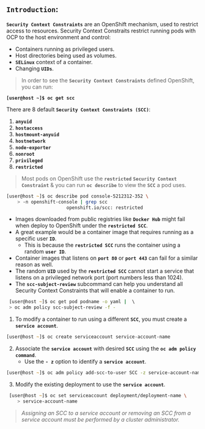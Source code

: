 

## **`Introduction`**:

**`Security Context Constraints`** are an OpenShift mechanism, used to restrict access to resources. Security Context Constraits restrict running pods with OCP to the host environment and control:
- Containers running as privileged users.
- Host directories being used as volumes.
- **`SELinux`** context of a container.
- Changing **`UIDs`**.

> In order to see the **`Security Context Constraints`** defined OpenShift, you can run:

**`[user@host ~]$ oc get scc`**

There are 8 default **`Security Context Constraints (SCC)`**: 
1. **`anyuid`**
2. **`hostaccess`**
3. **`hostmount-anyuid`**
4. **`hostnetwork`**
5. **`node-exporter`**
6. **`nonroot`**
7. **`privileged`**
8. **`restricted`**

> Most pods on OpenShift use the **`restricted`** **`Security Context Constraint`** & you can run **`oc describe`** to view the **`SCC`** a pod uses.

```zsh
[user@host ~]$ oc describe pod console-5212312-352 \ 
	> -n openshift-console | grep scc
                      openshift.io/scc: restricted
```
- Images downloaded from public registries like **`Docker Hub`** might fail
 when deploy to OpenShift under the **`restricted SCC`**. 
- A great example would be a container image that requires running as a specific user **`ID`**.
	-  This is because the **`restricted SCC`** runs the container using a random **`user ID`**. 
- Container images that listens on **`port 80`** or **`port 443`** can fail for a similar reason as well. 
- The random **`UID`** used by the **`restricted SCC`** cannot start a service that listens on a privileged network port (port numbers less than 1024). 
- The **`scc-subject-review`** subcommand can help you understand all Security Context Constraints that will enable a container to run. 

```zsh
 [user@host ~]$ oc get pod podname -o yaml |  \ 
 > oc adm policy scc-subject-review -f -
```

1. To modify a container to run using a different **`SCC`**, you must create a **`service account`**. 

```zsh 
[user@host ~]$ oc create serviceaccount service-account-name
```
2. Associate the **`service account`** with desired **`SCC`** using the **`oc adm policy command`**. 
	- Use the **`- z`** option to identify a **`service account`**.

```zsh
[user@host ~]$ oc adm policy add-scc-to-user SCC -z service-account-name
```

3. Modify the existing deployment to use the **`service account`**.

```zsh
 [user@host ~]$ oc set serviceaccount deployment/deployment-name \ 
 	> service-account-name
```

> *Assigning an SCC to a service account or removing an SCC from a service account must be performed by a cluster administrator.*


